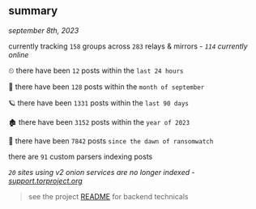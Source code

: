 
## summary
_september 8th, 2023_

currently tracking `158` groups across `283` relays & mirrors - _`114` currently online_

⏲ there have been `12` posts within the `last 24 hours`

🦈 there have been `128` posts within the `month of september`

🪐 there have been `1331` posts within the `last 90 days`

🏚 there have been `3152` posts within the `year of 2023`

🦕 there have been `7842` posts `since the dawn of ransomwatch`

there are `91` custom parsers indexing posts

_`20` sites using v2 onion services are no longer indexed - [support.torproject.org](https://support.torproject.org/onionservices/v2-deprecation/)_

> see the project [README](https://github.com/joshhighet/ransomwatch#ransomwatch--) for backend technicals
